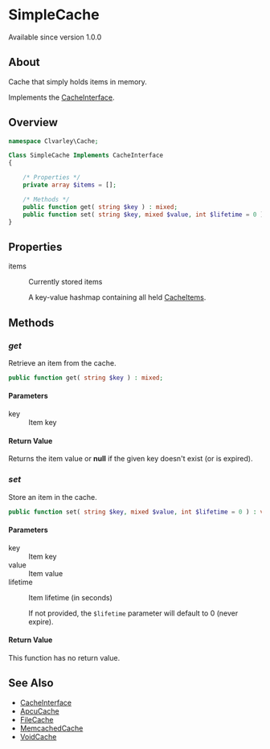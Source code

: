 # SimpleCache

Available since version 1.0.0

## About

Cache that simply holds items in memory.

Implements the [CacheInterface](CacheInterface.md).

## Overview

```php
namespace Clvarley\Cache;

Class SimpleCache Implements CacheInterface
{

    /* Properties */
    private array $items = [];

    /* Methods */
    public function get( string $key ) : mixed;
    public function set( string $key, mixed $value, int $lifetime = 0 ) : void;
}
```

## Properties

<dl>
  <dt>items</dt>
  <dd>
    <p>Currently stored items</p>
    <p>A key-value hashmap containing all held <a href="CacheItem.md">CacheItems</a>.</p>
  </dd>
</dl>

## Methods
### *get*

Retrieve an item from the cache.

```php
public function get( string $key ) : mixed;
```

#### Parameters

<dl>
  <dt>key</dt>
  <dd>Item key</dd>
</dl>

#### Return Value

Returns the item value or **null** if the given key doesn't exist (or is
expired).

### *set*

Store an item in the cache.

```php
public function set( string $key, mixed $value, int $lifetime = 0 ) : void;
```

#### Parameters

<dl>
  <dt>key</dt>
  <dd>Item key</dd>
  <dt>value</dt>
  <dd>Item value</dd>
  <dt>lifetime</dt>
  <dd>
    <p>Item lifetime (in seconds)</p>
    <p>If not provided, the <code>$lifetime</code> parameter will default to 0 (never expire).</p>
  </dd>
</dl>

#### Return Value

This function has no return value.

## See Also

* [CacheInterface](CacheInterface.md)
* [ApcuCache](ApcuCache.md)
* [FileCache](FileCache.md)
* [MemcachedCache](MemcachedCache.md)
* [VoidCache](VoidCache.md)
